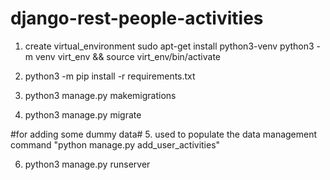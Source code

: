 # django-rest-people-activities

1. create virtual_environment
    sudo apt-get install python3-venv
    python3 -m venv virt_env && source virt_env/bin/activate

2. python3 -m pip install -r requirements.txt

3. python3 manage.py makemigrations

4. python3 manage.py migrate

#for adding some dummy data#
5. used to populate the data management command "python manage.py add_user_activities"

6. python3 manage.py runserver
